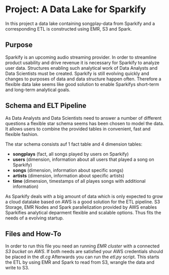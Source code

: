 # Project: A Data Lake for Sparkify

In this project a data lake containing songplay-data from Sparkify and a corresponding ETL is constructed using EMR, S3 and Spark.

## Purpose
Sparkify is an upcoming audio streaming provider. In order to streamline product usability and drive revenue it is necessary for Sparkify to analyze user data. Structures enabling such analytical work of Data Analysts and Data Scientists must be created. Sparkify is still evolving quickly and changes to purposes of data and data structure happen often. Therefore a flexible data lake seems like good solution to enable Sparkifys short-term and long-term analytical goals.

## Schema and ELT Pipeline
As Data Analysts and Data Scientists need to answer a number of different questions a flexible star schema seems has been chosen to model the data. It allows users to combine the provided tables in convenient, fast and flexible fashion.

The star schema consists auf 1 fact table and 4 dimension tables:
- **songplays** (fact, all songs played by users on Sparkify)
- **users** (dimension, information about  all users that played a song on Sparkify)
- **songs** (dimension, information about specific songs)
- **artists** (dimension, information about specific artists)
- **time** (dimension, timestamps of all playes songs with additional information)

As Sparkify deals with a big amount of data which is only expected to grow a cloud datalake based on AWS is a good solution for the ETL pipeline. S3 Storage, EMR Nodes and Spark parallelization provided by AWS enables Sparkifies analytical deparment flexible and scalable options. Thus fits the needs of a evolving startup.

## Files and How-To
In order to run this file you need an running *EMR cluster* with a connected *S3 bucket* on *AWS*.
If both needs are satisfied your AWS credentials should be placed in the *dl.cg*
Afterwards you can run the *etl.py* script. This starts the ETL by using EMR and Spark to read from S3, wrangle the data and write to S3.